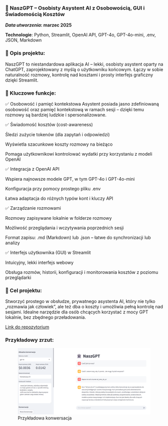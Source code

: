 ### 💬 NaszGPT – Osobisty Asystent AI z Osobowością, GUI i Świadomością Kosztów
**_Data utworzenia_: marzec 2025**

**Technologie**: Python, Streamlit, OpenAI API, GPT-4o, GPT-4o-mini, .env, JSON, Markdown

### 📌 Opis projektu:

NaszGPT to niestandardowa aplikacja AI – lekki, osobisty asystent oparty na ChatGPT, zaprojektowany z myślą o użytkowniku końcowym. Łączy w sobie naturalność rozmowy, kontrolę nad kosztami i prosty interfejs graficzny dzięki Streamlit.

### 🚀 Kluczowe funkcje:

✅ Osobowość i pamięć kontekstowa
Asystent posiada jasno zdefiniowaną osobowość oraz pamięć kontekstową w ramach sesji – dzięki temu rozmowy są bardziej ludzkie i spersonalizowane.

✅ Świadomość kosztów (cost-awareness)

Śledzi zużycie tokenów (dla zapytań i odpowiedzi)

Wyświetla szacunkowe koszty rozmowy na bieżąco

Pomaga użytkownikowi kontrolować wydatki przy korzystaniu z modeli OpenAI

✅ Integracja z OpenAI API

Wspiera najnowsze modele GPT, w tym GPT-4o i GPT-4o-mini

Konfiguracja przy pomocy prostego pliku .env

Łatwa adaptacja do różnych typów kont i kluczy API

✅ Zarządzanie rozmowami

Rozmowy zapisywane lokalnie w folderze rozmowy

Możliwość przeglądania i wczytywania poprzednich sesji

Format zapisu: .md (Markdown) lub .json – łatwe do synchronizacji lub analizy

✅ Interfejs użytkownika (GUI) w Streamlit

Intuicyjny, lekki interfejs webowy

Obsługa rozmów, historii, konfiguracji i monitorowania kosztów z poziomu przeglądarki

### 🎯 Cel projektu:

Stworzyć prostego w obsłudze, prywatnego asystenta AI, który nie tylko „rozmawia jak człowiek”, ale też dba o koszty i umożliwia pełną kontrolę nad sesjami. Idealne narzędzie dla osób chcących korzystać z mocy GPT lokalnie, bez zbędnego przeładowania.


[Link do repozytorium](https://github.com/Alice395136/naszgpt_langfuse.git)

### Przykładowy zrzut:

<figure markdown="1">
  <img src="obraz1.png" width="700" alt="Obraz 1">
  <figcaption>Przykładowa konwersacja</figcaption>
</figure>